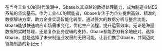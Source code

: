 在当今工业4.0的时代浪潮中，Gbase以其卓越的数据处理能力，成为制造业MES系统的坚实基石。作为工业4.0的赋能者，Gbase专注于为企业提供高效、精准的数据解决方案，助力企业实现智能化转型。通过强大的数据分析与整合功能，Gbase能够快速响应市场需求变化，优化生产流程，提升运营效率。无论是海量数据的实时处理，还是复杂业务逻辑的支持，Gbase都能游刃有余地应对。选择Gbase，就是选择了未来制造业发展的无限可能。让我们携手Gbase，共同迈向智能制造的新纪元！